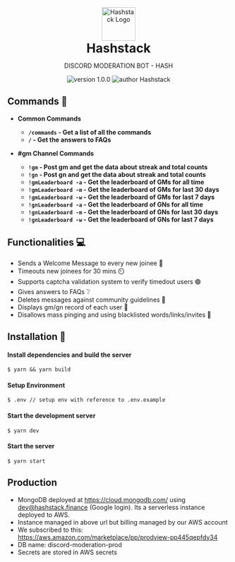 <div align="center">
<img alt="Hashstack Logo" src="https://hashstack.finance/company_logos/hashstack.svg" height="76" />
<h1 style="margin: 0">Hashstack</h1>
</div>

<p align="center">
DISCORD MODERATION BOT - HASH
</p>

<p align="center">
    <img src="https://img.shields.io/badge/version-1.0.0-yellowgreen" alt="version 1.0.0"/>
    <img src="https://img.shields.io/badge/author-Hashstack-green" alt="author Hashstack"/>
</p>

## Commands 🔧

- **Common Commands**

  - **`/commands` - Get a list of all the commands**
  - **`/` - Get the answers to FAQs**

- **#gm Channel Commands**

  - **`!gm` - Post gm and get the data about streak and total counts**
  - **`!gn` - Post gn and get the data about streak and total counts**
  - **`!gmLeaderboard -a` - Get the leaderboard of GMs for all time**
  - **`!gmLeaderboard -m` - Get the leaderboard of GMs for last 30 days**
  - **`!gmLeaderboard -w` - Get the leaderboard of GMs for last 7 days**
  - **`!gnLeaderboard -a` - Get the leaderboard of GNs for all time**
  - **`!gnLeaderboard -m` - Get the leaderboard of GNs for last 30 days**
  - **`!gnLeaderboard -w` - Get the leaderboard of GNs for last 7 days**

## Functionalities 💻

- Sends a Welcome Message to every new joinee 🎉
- Timeouts new joinees for 30 mins ⏲️
- Supports captcha validation system to verify timedout users 🟢
- Gives answers to FAQs ❔
- Deletes messages against community guidelines 🔴
- Displays gm/gn record of each user 📢
- Disallows mass pinging and using blacklisted words/links/invites 🚫

## Installation 🔧

#### Install dependencies and build the server

```
$ yarn && yarn build
```

#### Setup Environment

```
$ .env // setup env with reference to .env.example
```

#### Start the development server

```
$ yarn dev
```

#### Start the server

```
$ yarn start
```

## Production
* MongoDB deployed at https://cloud.mongodb.com/ using dev@hashstack.finance (Google login). Its a serverless instance deployed to AWS. 
* Instance managed in above url but billing managed by our AWS account
* We subscribed to this: https://aws.amazon.com/marketplace/pp/prodview-pp445qepfdy34
* DB name: discord-moderation-prod
* Secrets are stored in AWS secrets